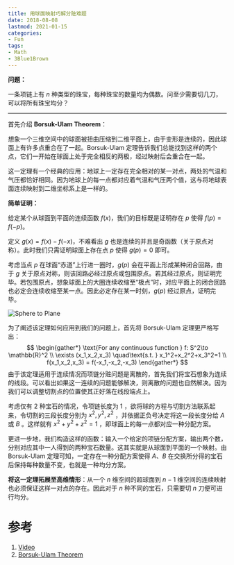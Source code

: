```yaml
---
title: 用球面映射巧解分赃难题
date: 2018-08-08
lastmod: 2021-01-15
categories:
- Fun
tags:
- Math
- 3Blue1Brown
---
```


**问题：**

一条项链上有 $n$ 种类型的珠宝，每种珠宝的数量均为偶数。问至少需要切几刀，可以将所有珠宝均分？

<!-- more -->

------

首先介绍 **Borsuk-Ulam Theorem**：

想象一个三维空间中的球面被扭曲压缩到二维平面上，由于变形是连续的，因此球面上有许多点重合在了一起。Borsuk-Ulam 定理告诉我们总能找到这样的两个点，它们一开始在球面上处于完全相反的两极，经过映射后会重合在一起。

这一定理有一个经典的应用：地球上一定存在完全相对的某一对点，两处的气温和气压都恰好相同。因为地球上的每一点都对应着气温和气压两个值，这与将地球表面连续映射到二维坐标系上是一样的。

**简单证明：**

给定某个从球面到平面的连续函数 $f(x)$，我们的目标既是证明存在 $p$ 使得 $f(p) = f(-p)$。

定义 $g(x) = f(x) - f(-x)$，不难看出 $g$ 也是连续的并且是奇函数（关于原点对称）。此时我们只需证明球面上存在点 $p$ 使得 $g(p) = 0$ 即可。

考虑当点 $p$ 在球面“赤道”上行进一圈时，$g(p)$ 会在平面上形成某种闭合回路，由于 $g$ 关于原点对称，则该回路必经过原点或包围原点。若其经过原点，则证明完毕。若包围原点，想象球面上的大圈连续收缩至“极点”时，对应平面上的闭合回路也必定会连续收缩至某一点。因此必定存在某一时刻，$g(p)$ 经过原点，证明完毕。

![Sphere to Plane](https://i.imgur.com/mdQsg8K.png)

为了阐述该定理如何应用到我们的问题上，首先将 Borsuk-Ulam 定理更严格写出：
$$
\begin{gather*}
\text{For any continuous function } f: S^2\to \mathbb{R}^2 \\
\exists (x_1,x_2,x_3) \quad\text{s.t. } x_1^2+x_2^2+x_3^2=1 \\
f(x_1,x_2,x_3) = f(-x_1,-x_2,-x_3)
\end{gather*}
$$
由于该定理适用于连续情况而项链分赃问题是离散的，首先我们将宝石想象为连续的线段。可以看出如果这一连续的问题能够解决，则离散的问题也自然解决。因为我们可以调整切割点的位置使其正好落在线段端点上。

考虑仅有 $2$ 种宝石的情况，令项链长度为 $1$ ，欲将球的方程与切割方法联系起来，令切割的三段长度分别为 $x^2, y^2, z^2$ ，并依据正负号决定将这一段长度分给 $A$ 或 $B$ 。这样就有 $x^2+y^2+z^2=1$ ，即球面上的每一点都对应一种分配方案。

更进一步地，我们构造这样的函数：输入一个给定的项链分配方案，输出两个数，分别对应其中一人得到的两种宝石数量。这其实就是从球面到平面的一个映射。由 Borsuk-Ulam 定理可知，一定存在一种分配方案使得 $A、B$ 在交换所分得的宝石后保持每种数量不变，也就是一种均分方案。

**将这一定理拓展至高维情形**：从一个 $n$ 维空间的超球面到 $n-1$ 维空间的连续映射也必须保证这样一对点的存在。因此对于 $n$ 种不同的宝石，只需要切 $n$ 刀便可进行均分。

# 参考

1. [Video](https://www.bilibili.com/video/av40207239)
2. [Borsuk-Ulam Theorem](https://en.wikipedia.org/wiki/Borsuk%E2%80%93Ulam_theorem)
